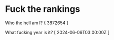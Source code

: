 # Fuck the rankings

Who the hell am I?
{ 3872654 }

What fucking year is it?
[ 2024-06-06T03:00:00Z ]
